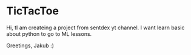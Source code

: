# TicTacToe

Hi, tI am createing a project from sentdex yt channel. I want learn basic about python to go to ML lessons.

Greetings,
Jakub :)
